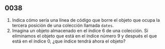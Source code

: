 ## 0038

1. Indica cómo sería una línea de código que borre el objeto que ocupa la tercera posición de una colección llamada `dates`.
2. Imagina un objeto almacenado en el índice 6 de una colección. Si eliminamos el objeto que está en el índice número 9 y después el que está en el índice 0, ¿que índice tendrá ahora el objeto?
